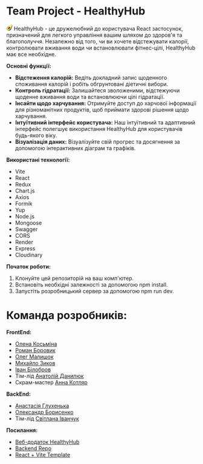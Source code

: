 # Team Project - HealthyHub

![HealthyHub Logo](public/favicon.png) HealthyHub - це дружелюбний до
користувача React застосунок, призначений для легкого управління вашим шляхом до
здоров'я та благополуччя. Незалежно від того, чи ви хочете відстежувати калорії,
контролювати вживання води чи встановлювати фітнес-цілі, HealthyHub має все
необхідне.


**Основні функції:**

- **Відстеження калорій:** Ведіть докладний запис щоденного споживання калорій і
  робіть обгрунтовані діетичні вибори.
- **Контроль гідратації:** Залишайтеся зволоженими, відстежуючи щоденне вживання
  води та встановлюючи цілі гідратації.
- **Інсайти щодо харчування:** Отримуйте доступ до харчової інформації для
  різноманітних продуктів, щоб приймати здорові рішення щодо харчування.
- **Інтуїтивний інтерфейс користувача:** Наш інтуїтивний та адаптивний інтерфейс
  полегшує використання HealthyHub для користувачів будь-якого віку.
- **Візуалізація даних:** Візуалізуйте свій прогрес та досягнення за допомогою
  інтерактивних діаграм та графіків.


**Використані технології:**

- Vite
- React
- Redux
- Chart.js
- Axios
- Formik
- Yup
- Node.js
- Mongoose
- Swagger
- CORS
- Render
- Express
- Cloudinary


**Початок роботи:**

1. Клонуйте цей репозиторій на ваш комп'ютер.
2. Встановіть необхідні залежності за допомогою npm install.
3. Запустіть розробницький сервер за допомогою npm run dev.


# Команда розробників:

**FrontEnd:**

- [Олена Косьміна](https://github.com/KosminaOlena)
- [Роман Боровик](https://github.com/BorovChe)
- [Олег Малишок](https://github.com/OlegMalyshok)
- [Михайло Зиков](https://github.com/Rhilim)
- [Іван Білобров](https://github.com/ivanbilobrov07)
- Тім-лід [Анатолій Данилюк](https://github.com/Ne1rem)
- Скрам-мастер [Анна Котляр](https://github.com/AnnaKotl)

**BackEnd:**

- [Анастасія Глухенька](https://github.com/Hlukhenka)
- [Олександр Борисенко](https://github.com/allborysenko)
- Тім-лід [Світлана Іванчук](https://github.com/Svitlana-Ivanchuk)


**Посилання:**

- [Веб-додаток HealthyHub](https://ne1rem.github.io/food_diary/)
- [Backend Repo](https://github.com/Svitlana-Ivanchuk/Food_diary_Backend)
- [React + Vite Template](https://github.com/IvettaGoIT/react_vite)